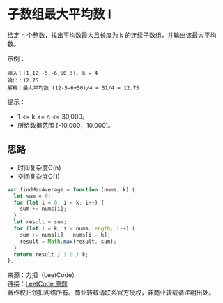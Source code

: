 # 子数组最大平均数 I

给定 n 个整数，找出平均数最大且长度为 k 的连续子数组，并输出该最大平均数。

示例：

```text
输入：[1,12,-5,-6,50,3], k = 4
输出：12.75
解释：最大平均数 (12-5-6+50)/4 = 51/4 = 12.75
```

提示：

- 1 <= k <= n <= 30,000。
- 所给数据范围 [-10,000，10,000]。

## 思路

* 时间复杂度O(n)
* 空间复杂度O(1)

```js
var findMaxAverage = function (nums, k) {
  let sum = 0;
  for (let i = 0; i < k; i++) {
    sum += nums[i];
  }
  let result = sum;
  for (let i = k; i < nums.length; i++) {
    sum += nums[i] - nums[i - k];
    result = Math.max(result, sum);
  }
  return result / 1.0 / k;
};
```

来源：力扣（LeetCode）  
链接：[LeetCode 原题](https://leetcode-cn.com/problems/maximum-average-subarray-i)  
著作权归领扣网络所有。商业转载请联系官方授权，非商业转载请注明出处。

